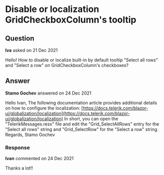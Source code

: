 # Disable or localization GridCheckboxColumn's tooltip

## Question

**Iva** asked on 21 Dec 2021

Hello! How to disable or localize built-in by default tooltip "Select all rows" and "Select a row" on GridCheckboxColumn's checkboxes?

## Answer

**Stamo Gochev** answered on 24 Dec 2021

Hello Ivan, The following documentation article provides additional details on how to configure the localization: [https://docs.telerik.com/blazor-ui/globalization/localization](https://docs.telerik.com/blazor-ui/globalization/localization) In short, you can open the "TelerikMessages.resx" file and edit the "Grid_SelectAllRows" entry for the "Select all rows" string and "Grid_SelectRow" for the "Select a row" string. Regards, Stamo Gochev

### Response

**Ivan** commented on 24 Dec 2021

Thanks a lot!!
